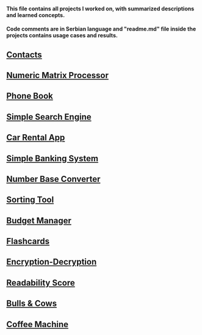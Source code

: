 #### This file contains all projects I worked on, with summarized descriptions and learned concepts.
#### Code comments are in Serbian language and "readme.md" file inside the projects contains usage cases and results.

## [Contacts](https://github.com/ch4ngefr0mwith1n/Contacts)
## [Numeric Matrix Processor](https://github.com/ch4ngefr0mwith1n/Numeric-Matrix-Calculator)
## [Phone Book](https://github.com/ch4ngefr0mwith1n/Phone-Book-Algorithms)
## [Simple Search Engine](https://github.com/ch4ngefr0mwith1n/Simple-Search-Engine)
## [Car Rental App](https://github.com/ch4ngefr0mwith1n/Car-Rental-App)
## [Simple Banking System](https://github.com/ch4ngefr0mwith1n/Simple-Banking-System)
## [Number Base Converter](https://github.com/ch4ngefr0mwith1n/Number-Base-Converter)
## [Sorting Tool](https://github.com/ch4ngefr0mwith1n/Sorting-Tool)
## [Budget Manager](https://github.com/ch4ngefr0mwith1n/Budget-Manager)
## [Flashcards](https://github.com/ch4ngefr0mwith1n/Flashcards)
## [Encryption-Decryption](https://github.com/ch4ngefr0mwith1n/Encryption-Decryption)
## [Readability Score](https://github.com/ch4ngefr0mwith1n/Readability-Score)
## [Bulls & Cows](https://github.com/ch4ngefr0mwith1n/Bulls-And-Cows)
## [Coffee Machine](https://github.com/ch4ngefr0mwith1n/Coffee-Machine)
